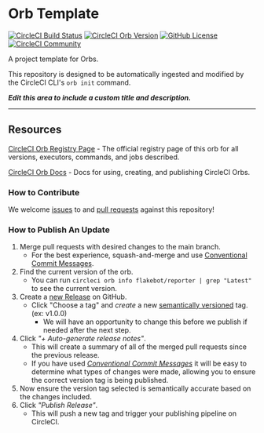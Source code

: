 # Orb Template


[![CircleCI Build Status](https://circleci.com/gh/flakebot-inc/circleci-reporter.svg?style=shield "CircleCI Build Status")](https://circleci.com/gh/flakebot-inc/circleci-reporter) [![CircleCI Orb Version](https://badges.circleci.com/orbs/flakebot/reporter.svg)](https://circleci.com/orbs/registry/orb/flakebot/reporter) [![GitHub License](https://img.shields.io/badge/license-MIT-lightgrey.svg)](https://raw.githubusercontent.com/flakebot-inc/circleci-reporter/master/LICENSE) [![CircleCI Community](https://img.shields.io/badge/community-CircleCI%20Discuss-343434.svg)](https://discuss.circleci.com/c/ecosystem/orbs)



A project template for Orbs.

This repository is designed to be automatically ingested and modified by the CircleCI CLI's `orb init` command.

_**Edit this area to include a custom title and description.**_

---

## Resources

[CircleCI Orb Registry Page](https://circleci.com/orbs/registry/orb/flakebot/reporter) - The official registry page of this orb for all versions, executors, commands, and jobs described.

[CircleCI Orb Docs](https://circleci.com/docs/2.0/orb-intro/#section=configuration) - Docs for using, creating, and publishing CircleCI Orbs.

### How to Contribute

We welcome [issues](https://github.com/flakebot-inc/circleci-reporter/issues) to and [pull requests](https://github.com/flakebot-inc/circleci-reporter/pulls) against this repository!

### How to Publish An Update
1. Merge pull requests with desired changes to the main branch.
    - For the best experience, squash-and-merge and use [Conventional Commit Messages](https://conventionalcommits.org/).
2. Find the current version of the orb.
    - You can run `circleci orb info flakebot/reporter | grep "Latest"` to see the current version.
3. Create a [new Release](https://github.com/flakebot-inc/circleci-reporter/releases/new) on GitHub.
    - Click "Choose a tag" and _create_ a new [semantically versioned](http://semver.org/) tag. (ex: v1.0.0)
      - We will have an opportunity to change this before we publish if needed after the next step.
4.  Click _"+ Auto-generate release notes"_.
    - This will create a summary of all of the merged pull requests since the previous release.
    - If you have used _[Conventional Commit Messages](https://conventionalcommits.org/)_ it will be easy to determine what types of changes were made, allowing you to ensure the correct version tag is being published.
5. Now ensure the version tag selected is semantically accurate based on the changes included.
6. Click _"Publish Release"_.
    - This will push a new tag and trigger your publishing pipeline on CircleCI.